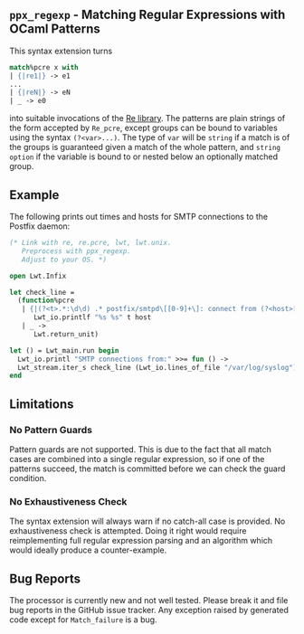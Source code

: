 `ppx_regexp` - Matching Regular Expressions with OCaml Patterns
---------------------------------------------------------------

This syntax extension turns
```ocaml
match%pcre x with
| {|re1|} -> e1
...
| {|reN|} -> eN
| _ -> e0
```
into suitable invocations of the
[Re library](https://github.com/ocaml/ocaml-re).  The patterns are plain
strings of the form accepted by `Re_pcre`, except groups can be bound to
variables using the syntax `(?<var>...)`.  The type of `var` will be
`string` if a match is of the groups is guaranteed given a match of the
whole pattern, and `string option` if the variable is bound to or nested
below an optionally matched group.

## Example

The following prints out times and hosts for SMTP connections to the Postfix
daemon:
```ocaml
(* Link with re, re.pcre, lwt, lwt.unix.
   Preprocess with ppx_regexp.
   Adjust to your OS. *)

open Lwt.Infix

let check_line =
  (function%pcre
   | {|(?<t>.*:\d\d) .* postfix/smtpd\[[0-9]+\]: connect from (?<host>[a-z0-9.-]+)|} ->
      Lwt_io.printlf "%s %s" t host
   | _ ->
      Lwt.return_unit)

let () = Lwt_main.run begin
  Lwt_io.printl "SMTP connections from:" >>= fun () ->
  Lwt_stream.iter_s check_line (Lwt_io.lines_of_file "/var/log/syslog")
end
```

## Limitations

### No Pattern Guards

Pattern guards are not supported.  This is due to the fact that all match
cases are combined into a single regular expression, so if one of the
patterns succeed, the match is committed before we can check the guard
condition.

### No Exhaustiveness Check

The syntax extension will always warn if no catch-all case is provided.  No
exhaustiveness check is attempted.  Doing it right would require
reimplementing full regular expression parsing and an algorithm which would
ideally produce a counter-example.

## Bug Reports

The processor is currently new and not well tested.  Please break it and
file bug reports in the GitHub issue tracker.  Any exception raised by
generated code except for `Match_failure` is a bug.
